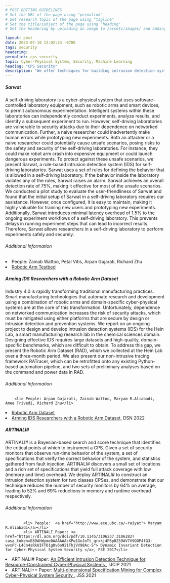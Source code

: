 ```yaml
---
# POST EDITING GUIDELINES
# Set the URL of the page using "permalink"
# Set research topic of the page using "tagline"
# Set the title/subject of the page using "heading"
# Set the headerimg by uploading an image to /assets/images/ and adding the URL to "headerimg"

layout: post
date: 2023-07-10 12:02:24 -0700
tags: security
headerimg:
permalink: cps_security
topic: Cyber-Physical System, Security, Machine Learning
heading: "CPS Security"
description: "We offer techniques for building intrusion detection system for Cyber-Physical Systems (CPSes)."
---
```


<!-- Project Overview section -->
<div class="container-fluid bg-gray my-5 py-5">
    <div class="container pt-4">
        <h5>Sarwat</h5>
        <P>A self-driving laboratory is a cyber-physical system that uses software-controlled laboratory equipment, such as robotic arms and smart devices, to permit autonomous experimentation. Intelligent systems within these laboratories can independently conduct experiments, analyze results, and identify a subsequent experiment to run. However, self-driving laboratories are vulnerable to security attacks due to their dependence on networked communication. Further, a naive researcher could inadvertently make human errors while prototyping new experiments. Both an attacker or a naive researcher could potentially cause unsafe scenarios, posing risks to the safety and security of the self-driving laboratories. For instance, they could make robot arm crash into expensive equipment or could launch dangerous experiments. To protect against these unsafe scenarios, we present Sarwat, a rule-based intrusion detection system (IDS) for self-driving laboratories. Sarwat uses a set of rules for defining the behavior that is allowed in a self-driving laboratory. If the behavior inside the laboratory violates any of the rules, Sarwat raises an alarm. Sarwat achieves an overall detection rate of 75%, making it effective for most of the unsafe scenarios. We conducted a pilot study to evaluate the user-friendliness of Sarwat and found that the initial setup of Sarwat in a self-driving laboratory requires our assistance. However, once configured, it is easy to maintain, making it highly valuable for training new users and prototyping new experiments. Additionally, Sarwat introduces minimal latency overhead of 1.5% to the ongoing experiment workflows of a self-driving laboratory. This prevents delays in running experiment steps that can lead to incorrect results. Therefore, Sarwat allows researchers in a self-driving laboratory to perform experiments safely and securely.</P>
    </div>
</div>
<!-- /Project Overview section -->
<!-- Project Details and Additional Info -->
<div class="container">
    <h6>Additional Information</h6>
            <li> People:  Zainab Wattoo, Petal Vitis, Arpan Gujarati, Richard Zhu</li>
            <li><a href="./testbed">Robotic Arm Testbed</a></li>
   
</div>
<!-- /Project Details and Additional Info -->



<!-- Project Overview section -->
<div class="container-fluid bg-gray my-5 py-5">
    <div class="container pt-4">
        <h5>Arming IDS Researchers with a Robotic Arm Dataset</h5>
        <P>Industry 4.0 is rapidly transforming traditional manufacturing practices. Smart manufacturing technologies that automate research and development using a combination of robotic arms and domain-specific cyber-physical systems are at the core of this transformation. Unfortunately, dependence on networked communication increases the risk of security attacks, which must be mitigated using either platforms that are secure by design or intrusion detection and prevention systems. We report on an ongoing project to design and develop intrusion detection systems (IDS) for the Hein Lab, a smart manufacturing research lab in the chemical sciences domain. Designing effective IDS requires large datasets and high-quality, domain-specific benchmarks, which are difficult to obtain. To address this gap, we present the Robotic Arm Dataset (RAD), which we collected at the Hein Lab over a three-month period. We also present our non-intrusive tracing framework RATracer, which can be retrofitted onto any existing Python-based automation pipeline, and two sets of preliminary analyses based on the command and power data in RAD.</P>
    </div>
</div>
<!-- /Project Overview section -->
<!-- Project Details and Additional Info -->
<div class="container">
    <h6>Additional Information</h6>
        
        <li> People: Arpan Gujarati, Zainab Wattoo, Maryam R.Aliabadi, Amee Trivedi, Richard Zhu</li>
 <li><a href="https://github.com/ubc-systopia/dsn_2022_rad_public/tree/main/dataset">Robotic Arm Dataset</a></li>
 <li><a href="https://ieeexplore.ieee.org/abstract/document/9833708?casa_token=wLxSMv69c44AAAAA:uiRJHl4nAwGXtCQCxs1X1bA3Z5jUaFm4K4OWGtOOgIlHqG9L2SQ-e1l1Hog3dKnnacCkdSKh"> Arming IDS Researchers with a Robotic Arm Dataset</a>, DSN 2022</li>
   
</div>
<!-- /Project Details and Additional Info -->



<!-- Project Overview section -->
<div class="container-fluid bg-gray my-5 py-5">
    <div class="container pt-4">
        <h5>ARTINALI#</h5>
        <P>ARTINALI# is a Bayesian-based search and score technique that identifies the critical points at which to instrument a CPS. Given a set of security monitors that observe run-time behavior of the system, a set of specifications that verify the correct behavior of the system, and statistics gathered from fault injection, ARTINALI# discovers a small set of locations and a rich set of specifications that yield full attack coverage with low (memory and time) overhead. We deploy ARTINALI# to construct an intrusion detection system for two classes CPSes, and demonstrate that our technique reduces the number of security monitors by 64% on average, leading to 52% and 69% reductions in memory and runtime overhead respectively.</P>
    </div>
</div>
<!-- /Project Overview section -->
<!-- Project Details and Additional Info -->
<div class="container">
    <h6>Additional Information</h6>
        
     
            <li> People:  <a href="http://www.ece.ubc.ca/~raiyat"> Maryam R.Aliabadi</a></li>
            <li> ARTINALI Paper: <a href="https://dl.acm.org/doi/pdf/10.1145/3106237.3106282?casa_token=E89AhWyme0AAAAAA:XPw1GnJoTt_qrxkj4P8p8Z59AV7V9QOP4fG3-wvxPc-L4Cn4sRkUIFTO1g0v6o921ThjVV98Ac-S"> Dynamic Invariant Detection for Cyber-Physical System Security </a>, FSE 2017</li>

 <li> ARTINALI# Paper: <a href="https://www.sciencedirect.com/science/article/abs/pii/S1874548221000226"> An Efficient Intrusion Detection Technique for Resource-Constrained Cyber-Physical Systems </a>, IJCIP 2021</li>

 <li> ARTINALI++ Paper: <a href="https://www.sciencedirect.com/science/article/pii/S0164121221001138">  Multi-dimensional Specification Mining for Complex Cyber-Physical System Security  </a>, JSS 2021 </li>
            

       
</div>
<!-- /Project Details and Additional Info -->





